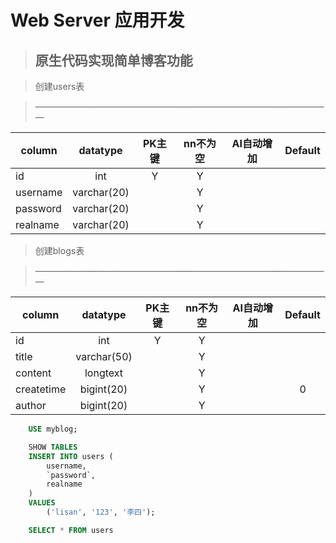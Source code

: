 # Web Server 应用开发

>## 原生代码实现简单博客功能

> 创建users表

> ——————————————————————————————————

| column        | datatype    |  PK主键      | nn不为空 | AI自动增加        | Default |
| --------      | :-----:     | :----:      | :----:   | :----:           | :----:  |
| id|int          |   Y         |  Y       |                  |         |
| username | varchar(20) |             |  Y       |                  |         |
| password | varchar(20) |             |  Y       |                  |         |
| realname | varchar(20) |             |  Y       |                  |         |





> 创建blogs表

> ——————————————————————————————————

| column        | datatype    |  PK主键      | nn不为空 | AI自动增加       | Default |
| --------      | :-----:     | :----:      | :----:   | :----:           | :----:  |
| id            |int          |   Y         |  Y       |                  |         |
| title      | varchar(50) |             |  Y       |                  |         |
| content      | longtext|             |  Y       |                  |         |
| createtime      | bigint(20) |             |  Y       |                  |     0    |
| author      | bigint(20) |             |  Y       |                  |         |



```SQL
    USE myblog;

    SHOW TABLES 
    INSERT INTO users (
        username,
        `password`,
        realname
    )
    VALUES
        ('lisan', '123', '李四');

    SELECT * FROM users
```